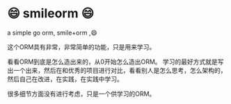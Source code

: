 # :smile: smileorm :smile:
a simple go orm, smile+orm ,:smile:

这个ORM具有非常，非常简单的功能，只是用来学习。

看看ORM到底是怎么造出来的，从0开始怎么造出ORM。
学习的最好方式就是写出一个出来，然后在和优秀的项目进行对比，看看别人是怎么思考，怎么架构的，
然后自己在改进，在实践，在实践中学习。

很多细节方面没有进行考虑，只是一个供学习的ORM。
